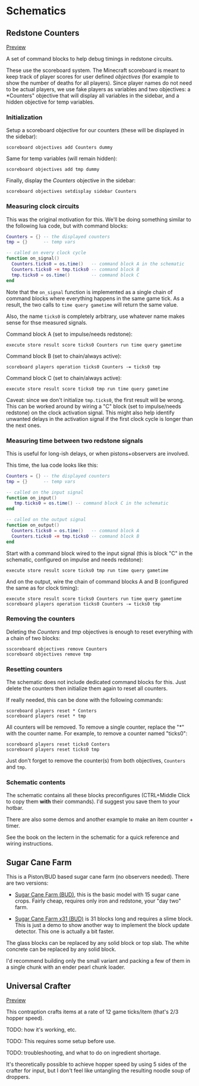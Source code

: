 # Schematics


## Redstone Counters

[Preview](https://endingcredits.github.io/litematic-viewer/?remote-url=https%3A%2F%2Fgithub.com%2FBradylus%2FMinecraft%2Fraw%2Frefs%2Fheads%2Fmain%2Fschematics%2FRedstone%2520Counters.litematic)

A set of command blocks to help debug timings in redstone circuits.

These use the scoreboard system. The Minecraft scoreboard is meant to keep track
of player scores for user defined *objectives* (for example to show the number
of deaths for all players). Since player names do not need to be actual players,
we use fake players as variables and two objectives: a *Counters" objective
that will display all variables in the sidebar, and a hidden objective for temp
variables.


### Initialization

Setup a scoreboard objective for our counters (these will be displayed in the
sidebar):

    scoreboard objectives add Counters dummy

Same for temp variables (will remain hidden):

    scoreboard objectives add tmp dummy

Finally, display the *Counters* objective in the sidebar:

    scoreboard objectives setdisplay sidebar Counters


### Measuring clock circuits

This was the original motivation for this. We'll be doing something similar to
the following lua code, but with command blocks:

```lua
Counters = {} -- the displayed counters
tmp = {}      -- temp vars

-- called on every clock cycle
function on_signal()
  Counters.ticks0 = os.time()   -- command block A in the schematic
  Counters.ticks0 -= tmp.ticks0 -- command block B
  tmp.ticks0 = os.time()        -- command block C
end
```

Note that the `on_signal` function is implemented as a single chain of command
blocks where everything happens in the same game tick. As a result, the two
calls to `time query gametime` will return the same value.

Also, the name `ticks0` is completely arbitrary, use whatever name makes sense
for thse measured signals.

Command block A (set to impulse/needs redstone):

    execute store result score ticks0 Counters run time query gametime

Command block B (set to chain/always active):

    scoreboard players operation ticks0 Counters -= ticks0 tmp

Command block C (set to chain/always active):

    execute store result score ticks0 tmp run time query gametime

Caveat: since we don't initialize `tmp.ticks0`, the first result will be wrong.
This can be worked around by wiring a "C" block (set to impulse/needs redstone)
on the clock activation signal. This might also help identify unwanted delays in
the activation signal if the first clock cycle is longer than the next ones.


### Measuring time between two redstone signals

This is useful for long-ish delays, or when pistons+observers are involved.

This time, the lua code looks like this:

```lua
Counters = {} -- the displayed counters
tmp = {}      -- temp vars

-- called on the input signal
function on_input()
   tmp.ticks0 = os.time() -- command block C in the schematic
end

-- called on the output signal
function on_output()
  Counters.ticks0 = os.time()   -- command block A
  Counters.ticks0 -= tmp.ticks0 -- command block B
end
```

Start with a command block wired to the input signal (this is block "C" in the
schematic, configured on impulse and needs redstone):

    execute store result score ticks0 tmp run time query gametime

And on the output, wire the chain of command blocks A and B (configured the same
as for clock timing):

    execute store result score ticks0 Counters run time query gametime
    scoreboard players operation ticks0 Counters -= ticks0 tmp


### Removing the counters

Deleting the *Counters* and *tmp* objectives is enough to reset everything with
a chain of two blocks:

    sscoreboard objectives remove Counters
    scoreboard objectives remove tmp


### Resetting counters

The schematic does not include dedicated command blocks for this. Just delete the
counters then initialize them again to reset all counters.

If really needed, this can be done with the following commands:

    scoreboard players reset * Conters
    scoreboard players reset * tmp

All counters will be removed. To remove a single counter, replace the "*" with
the counter name. For example, to remove a counter named "ticks0":

    scoreboard players reset ticks0 Conters
    scoreboard players reset ticks0 tmp

Just don't forget to remove the counter(s) from both objectives, `Counters` and `tmp`.


### Schematic contents

The schematic contains all these blocks preconfigures (CTRL+Middle Click to copy
them **with** their commands). I'd suggest you save them to your hotbar.

There are also some demos and another example to make an item counter + timer.

See the book on the lectern in the schematic for a quick reference and wiring
instructions.


## Sugar Cane Farm

This is a Piston/BUD based sugar cane farm (no observers needed). There are two versions:

- [Sugar Cane Farm (BUD)](https://endingcredits.github.io/litematic-viewer/?remote-url=https%3A%2F%2Fgithub.com%2FBradylus%2FMinecraft%2Fraw%2Frefs%2Fheads%2Fmain%2Fschematics%2FSugar%2520Cane%2520Farm%2520%28BUD%29.litematic),
  this is the basic model with 15 sugar cane crops. Fairly cheap, requires only
iron and redstone, your "day two" farm.

- [Sugar Cane Farm x31 (BUD)](https://endingcredits.github.io/litematic-viewer/?remote-url=https%3A%2F%2Fgithub.com%2FBradylus%2FMinecraft%2Fraw%2Frefs%2Fheads%2Fmain%2Fschematics%2FSugar%2520Cane%2520Farm%2520x31%2520%28BUD%29.litematic)
is 31 blocks long and requires a slime block. This is just a demo to show
another way to implement the block update detector. This one is actually a
bit faster. 

The glass blocks can be replaced by any solid block or top slab. The white
concrete can be replaced by any solid block.

I'd recommend building only the small variant and packing a few of them in a
single chunk with an ender pearl chunk loader.


## Universal Crafter

[Preview](https://endingcredits.github.io/litematic-viewer/?remote-url=https%3A%2F%2Fgithub.com%2FBradylus%2FMinecraft%2Fraw%2Frefs%2Fheads%2Fmain%2Fschematics%2FUniversal%2520Crafter%252012gt.litematic)

This contraption crafts items at a rate of 12 game ticks/item (that's 2/3 hopper speed).

TODO: how it's working, etc.

TODO: This requires some setup before use.

TODO: troubleshooting, and what to do on ingredient shortage.

It's theoretically possible to achieve hopper speed by using 5 sides of the crafter for input, but
I don't feel like untangling the resulting noodle soup of droppers.
